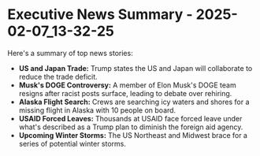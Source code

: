 # Executive News Summary - 2025-02-07_13-32-25

Here's a summary of top news stories:

*   **US and Japan Trade:** Trump states the US and Japan will collaborate to reduce the trade deficit.
*   **Musk's DOGE Controversy:** A member of Elon Musk's DOGE team resigns after racist posts surface, leading to debate over rehiring.
*   **Alaska Flight Search:** Crews are searching icy waters and shores for a missing flight in Alaska with 10 people on board.
*   **USAID Forced Leaves:** Thousands at USAID face forced leave under what's described as a Trump plan to diminish the foreign aid agency.
*   **Upcoming Winter Storms:** The US Northeast and Midwest brace for a series of potential winter storms.